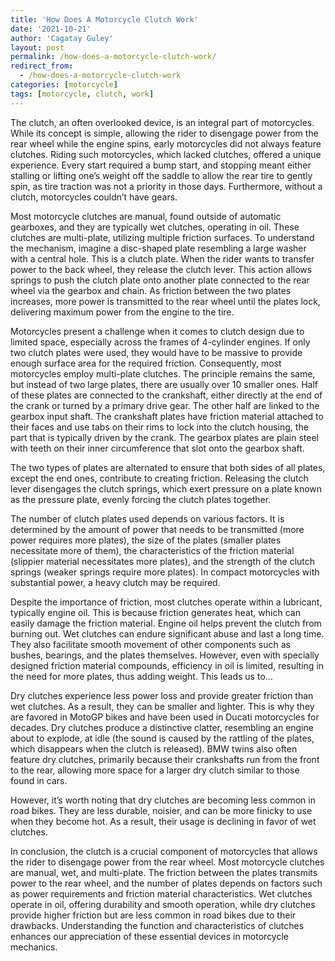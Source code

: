 ```yaml
---
title: 'How Does A Motorcycle Clutch Work'
date: '2021-10-21'
author: 'Cagatay Guley'
layout: post
permalink: /how-does-a-motorcycle-clutch-work/
redirect_from:
  - /how-does-a-motorcycle-clutch-work
categories: [motorcycle]
tags: [motorcycle, clutch, work]
---
```


The clutch, an often overlooked device, is an integral part of motorcycles. While its concept is simple, allowing the rider to disengage power from the rear wheel while the engine spins, early motorcycles did not always feature clutches. Riding such motorcycles, which lacked clutches, offered a unique experience. Every start required a bump start, and stopping meant either stalling or lifting one’s weight off the saddle to allow the rear tire to gently spin, as tire traction was not a priority in those days. Furthermore, without a clutch, motorcycles couldn’t have gears.

Most motorcycle clutches are manual, found outside of automatic gearboxes, and they are typically wet clutches, operating in oil. These clutches are multi-plate, utilizing multiple friction surfaces. To understand the mechanism, imagine a disc-shaped plate resembling a large washer with a central hole. This is a clutch plate. When the rider wants to transfer power to the back wheel, they release the clutch lever. This action allows springs to push the clutch plate onto another plate connected to the rear wheel via the gearbox and chain. As friction between the two plates increases, more power is transmitted to the rear wheel until the plates lock, delivering maximum power from the engine to the tire.

Motorcycles present a challenge when it comes to clutch design due to limited space, especially across the frames of 4-cylinder engines. If only two clutch plates were used, they would have to be massive to provide enough surface area for the required friction. Consequently, most motorcycles employ multi-plate clutches. The principle remains the same, but instead of two large plates, there are usually over 10 smaller ones. Half of these plates are connected to the crankshaft, either directly at the end of the crank or turned by a primary drive gear. The other half are linked to the gearbox input shaft. The crankshaft plates have friction material attached to their faces and use tabs on their rims to lock into the clutch housing, the part that is typically driven by the crank. The gearbox plates are plain steel with teeth on their inner circumference that slot onto the gearbox shaft.

The two types of plates are alternated to ensure that both sides of all plates, except the end ones, contribute to creating friction. Releasing the clutch lever disengages the clutch springs, which exert pressure on a plate known as the pressure plate, evenly forcing the clutch plates together.

The number of clutch plates used depends on various factors. It is determined by the amount of power that needs to be transmitted (more power requires more plates), the size of the plates (smaller plates necessitate more of them), the characteristics of the friction material (slippier material necessitates more plates), and the strength of the clutch springs (weaker springs require more plates). In compact motorcycles with substantial power, a heavy clutch may be required.

Despite the importance of friction, most clutches operate within a lubricant, typically engine oil. This is because friction generates heat, which can easily damage the friction material. Engine oil helps prevent the clutch from burning out. Wet clutches can endure significant abuse and last a long time. They also facilitate smooth movement of other components such as bushes, bearings, and the plates themselves. However, even with specially designed friction material compounds, efficiency in oil is limited, resulting in the need for more plates, thus adding weight. This leads us to…

Dry clutches experience less power loss and provide greater friction than wet clutches. As a result, they can be smaller and lighter. This is why they are favored in MotoGP bikes and have been used in Ducati motorcycles for decades. Dry clutches produce a distinctive clatter, resembling an engine about to explode, at idle (the sound is caused by the rattling of the plates, which disappears when the clutch is released). BMW twins also often feature dry clutches, primarily because their crankshafts run from the front to the rear, allowing more space for a larger dry clutch similar to those found in cars.

However, it’s worth noting that dry clutches are becoming less common in road bikes. They are less durable, noisier, and can be more finicky to use when they become hot. As a result, their usage is declining in favor of wet clutches.

In conclusion, the clutch is a crucial component of motorcycles that allows the rider to disengage power from the rear wheel. Most motorcycle clutches are manual, wet, and multi-plate. The friction between the plates transmits power to the rear wheel, and the number of plates depends on factors such as power requirements and friction material characteristics. Wet clutches operate in oil, offering durability and smooth operation, while dry clutches provide higher friction but are less common in road bikes due to their drawbacks. Understanding the function and characteristics of clutches enhances our appreciation of these essential devices in motorcycle mechanics.